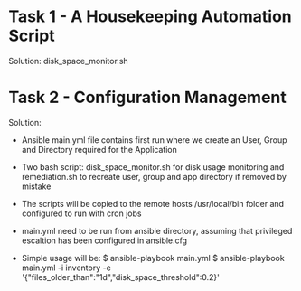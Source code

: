 # Task 1 - A Housekeeping Automation Script
   
Solution: disk_space_monitor.sh 
   
# Task 2 - Configuration Management
  
Solution: 
   
- Ansible main.yml file contains first run where we create an User, Group 
  and Directory required for the Application
  
- Two bash script: disk_space_monitor.sh for disk usage monitoring and remediation.sh 
  to recreate user, group and app directory if removed by mistake
 
- The scripts will be copied to the remote hosts /usr/local/bin folder 
   and configured to run with cron jobs 
 
 - main.yml need to be run from ansible directory, assuming 
   that privileged escaltion has been configured in ansible.cfg
 
- Simple usage will be: 
 $ ansible-playbook main.yml 
 $ ansible-playbook main.yml -i inventory -e '{"files_older_than":"1d","disk_space_threshold":0.2}'
	  
